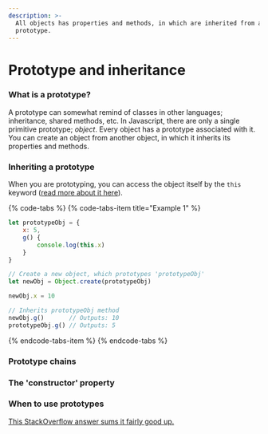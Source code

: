 ```yaml
---
description: >-
  All objects has properties and methods, in which are inherited from a
  prototype.
---
```


# Prototype and inheritance

### What is a prototype?

A prototype can somewhat remind of classes in other languages; inheritance, shared methods, etc. In Javascript, there are only a single primitive prototype; _object_. Every object has a prototype associated with it. You can create an object from another object, in which it inherits its properties and methods. 

### Inheriting a prototype

When you are prototyping, you can access the object itself by the `this` keyword \([read more about it here](untitled.md)\). 

{% code-tabs %}
{% code-tabs-item title="Example 1" %}
```javascript
let prototypeObj = {
    x: 5,
    g() {
        console.log(this.x)
    }
}

// Create a new object, which prototypes 'prototypeObj'
let newObj = Object.create(prototypeObj)

newObj.x = 10

// Inherits prototypeObj method
newObj.g()       // Outputs: 10
prototypeObj.g() // Outputs: 5
```
{% endcode-tabs-item %}
{% endcode-tabs %}

### Prototype chains

### The 'constructor' property

### When to use prototypes

[This StackOverflow answer sums it fairly good up.](https://stackoverflow.com/a/4737008)

